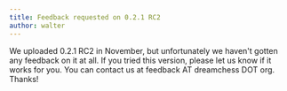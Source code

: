 ```yaml
---
title: Feedback requested on 0.2.1 RC2
author: walter
---
```

We uploaded 0.2.1 RC2 in November, but unfortunately we haven't gotten any feedback on it at all. If you tried this version, please let us know if it works for you. You can contact us at feedback AT dreamchess DOT org. Thanks!
